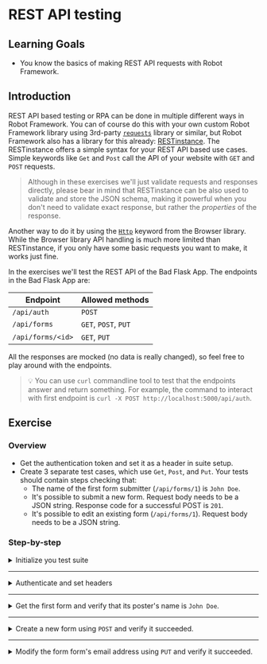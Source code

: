 # REST API testing

## Learning Goals

- You know the basics of making REST API requests with Robot Framework.

## Introduction

REST API based testing or RPA can be done in multiple different ways in Robot Framework.
You can of course do this with your own custom Robot Framework library using 3rd-party [`requests`](https://docs.python-requests.org/en/latest/) library
or similar, but Robot Framework also has a library for this already:
[RESTinstance](https://asyrjasalo.github.io/RESTinstance/). The RESTinstance offers
a simple syntax for your REST API based use cases. Simple keywords like `Get` and `Post` call the API of your website with
`GET` and `POST` requests.

> Although in these exercises we'll just validate requests
> and responses directly, please bear in mind that RESTinstance can be also used to validate and store the JSON
> schema, making it powerful when you don't need to validate exact response, but rather the _properties_
> of the response.

Another way to do it by using the [`Http`](https://marketsquare.github.io/robotframework-browser/Browser.html#Http) keyword from the Browser library.
While the Browser library API handling is much more limited than RESTinstance, if you only have some basic
requests you want to make, it works just fine.

In the exercises we'll test the REST API of the Bad Flask App. The endpoints in the Bad Flask App
are:

| Endpoint | Allowed methods |
| --- | --- |
| `/api/auth` | `POST` |
| `/api/forms` | `GET`, `POST`, `PUT` |
| `/api/forms/<id>` | `GET`, `PUT` |

All the responses are mocked (no data is really changed), so feel free to play around with the endpoints.

> :bulb: You can use `curl` commandline tool to test that the endpoints answer and return something.
> For example, the command to interact with first endpoint is `curl -X POST http://localhost:5000/api/auth`.

## Exercise

### Overview

- Get the authentication token and set it as a header in suite setup.
- Create 3 separate test cases, which use `Get`, `Post`, and `Put`. Your tests
should contain steps checking that:
  - The name of the first form submitter (`/api/forms/1`) is `John Doe`.
  - It's possible to submit a new form. Request body needs to be a JSON string. Response code for a
  successful POST is `201`.
  - It's possible to edit an existing form (`/api/forms/1`). Request body needs to be a JSON string.

### Step-by-step

<details>
  <summary>Initialize you test suite</summary>

<br/>

In this exercise we're not going to write very sophisticated Robot Framework code, meaning
that we're going to do very simple test cases without putting keywords in a separate resource file.
In our `tests` folder, we have a file called `api.robot`. Let's open that up.

> The file resources `../resources/bad_flask_app.robot`. That import is only used with `Browser`
> library. If you're doing the exercises with `RESTinstance`, the import can be safely ignored. Running the
> suite with an empty resource file will log a warning, but will not affect the outcome of the exercise.

<details>
  <summary>RESTinstance</summary>

We're going to use the RESTinstance library, so we need to import `REST` into our `Settings`
table. RESTinstance sends requests directly into the target server, so it
requires a URL with the library import to initialize the library to do
queries against that server. We'll test the REST API of the Bad Flask App.
The server is running at `http://localhost:5000`, so let's initialize the library import with that URL.

- Add a library import for `REST` in your `Settings` table.
- Add `http://localhost:5000` as an argument for your library import.

</details> <!-- RESTinstance -->

<details>
  <summary>Browser</summary>

We're going to use the Browser library, so we need to import it into our `Settings` table in our resource file.
We'll test the REST API of the Bad Flask App. In order to do that, we're going to need a new browser, because
this library uses the browser instance to execute API calls.
From the Browser library documentation we see that there's two possible keywords for this: `New Browser` and
`New Page`. `New Browser` allows us to specify a browser and whether we want to use headless or headful
along with a bunch of other configurations. `New Page` just opens a new tab in our browser (or calls
`New Browser` with default parameters if no browser is open) to a URL we
specify. Since we're just using REST API backend, we don't need to see a browser, so we can call `New Page`
directly.

> There's also `Open Browser`, but that's only intended to be used for quick debugging and not for production
> use, so we're not going to use that here. `Open Browser` (by default) leaves the browser open on failure
> and opens in headful mode, but it doesn't support really any configurations whereas `New Browser` supports
> a wide variety of different configuration options.

- Add a library import for `Browser` in your `Settings` table to `bad_flask_app.robot` resource file.
  - (Optional) Also add the import to your `api.robot` test suite file.

Let's create ourselves our first keyword and let's call it `Open Browser To Our Application`. In here, we want
to open our browser to Bad Flask App and verify the page is opened before continuing. We'll use `New Page` to
open our browser in headless mode. The server is running in `http://localhost:5000`, so we'll give that
as a parameter to our `New Page` call.

- Create a new keyword `Open Browser To Our Application` to your resource file.
- Add `New Page` with the parameter `http://localhost:5000` to your keyword.

To verify the page load is complete, we can use `Get Title` to assert
the website title is `Bad Flask App`. Browser library has builtin waiting for all its keywords, so we don't
need to wait for the page elements to load before asserting the title. Browser library support Python-like validations
so we can use syntax like `Get Title    ==    Bad Flask App` directly.

> As we're also going to use keywords from Browser library directly in our test suite file, it might
> be useful to
> also import `Browser` there. It's not strictly necessary and the tests will work just as fine without it.
> However, it allows you to see the dependencies of your file directly, instead of having to rely on a potentially
> very long dependency trail. Also, it helps prevent breaking
> in case of refactoring where resource files and libraries are placed elsewhere.

- Verify that the title is `Bad Flask App`.

As we have no other actions to be done before our tests begin
we want our browser to open immediately, let's add it as our suite setup in our
test suite.

- Add `Open Browser To Our Application` as your `Suite Setup` in your test suite file.

</details> <!-- Browser -->

> :bulb: If you're running your server with Docker, you might need to use the Docker-machine's
> IP address instead of `localhost`. You can find the docker-machine IP address by using
> `docker inspect <container_name>`.

</details> <!-- Initialize your test suite -->

---

<details>
  <summary>Authenticate and set headers</summary>

<br/>

Before we can query any data from Bad Flask App, we need a way to authenticate to the server.
We only want to authenticate once and use that as the authorization header. This means we
should add this as our `Suite Setup` in our `Settings` table.

- Add a keyword `Authenticate And Set Headers`.
- Add your new keyword as the `Suite Setup`.

> :bulb: Suite setup supports only running a single keyword.
> When doing exercises with `BROWSER` library, you need to use `Run keywords` as
> your suite setup to run multiple keywords together. Combine multiple keywords using
> `AND` (full upper-case, e.g. `Run Keywords    Log    1    AND    Log    2`).

The endpoint for authentication is `/api/auth` and it allows only `POST` requests.

<details>
  <summary>RESTinstance</summary>

Inside our `Authenticate And Set Headers` keyword, we should call the `Post` keyword to
the authentication endpoint to get the authentication token.

- Use `Post` keyword inside your `Authenticate And Set Headers` with the `/api/auth` endpoint.

The response is a JSON and we should be able to get our data from that object. The easiest way
to do this is to use the `Output` keyword, which logs the request and the response JSONs directly
into the terminal. If we use just `Output` we notice that our token is inside the `body` of the
`response`. We can use standard JSONPath notion `$` to match the base of the response body. We can
also match the path by separating each value with a space, so the body of the response would be
`response body` (name inside the body would be `response body name`, etc.).

`Output` also returns the value we search, so if we search for `response body` (or `$`) we'll
get just our token as a string. We should store that into a variable. Storing return values into variables
works very much the same way as in any programming language, meaning `<variable name>= <variable value>`.
Although we need to follow proper Robot Framework syntax for setting variables as well, so setting a variable
requires `${}` around the variable name and proper usage of whitespace. For example

```robot
${status}=    Output    response status
```

- Use `Output` to store `response body` into a variable.

The final thing is to set our headers for the rest of our requests. We'll use `Set Headers` to
set our token as an authorization bearer header. `Set Headers` takes as argument a regular JSON string,
se we can just give our token variable as a `Bearer` to an `Authorization` key.

- Use `Set Headers` to give `{ "Authorization": "Bearer ${token}" }` as your headers inside your
`Authenticate And Set Headers` keyword.

> Note, that `Set Headers` sets the headers for the _entire suite_, so you should avoid
> using that inside your test cases directly if you want to affect all requests in other test cases.
> You can add headers directly to request keywords by using `headers=` argument.

</details> <!-- RESTinstance -->

<details>
  <summary>Browser</summary>

Browser library has
a `Http` keyword, which allows us to do basic API calls with a body and some headers. Inside our
`Authenticate And Set Headers` keyword, we should call the `Http` keyword to the authentication endpoint
by using `POST` as the method.

- Use `Http` to call `/api/auth` and make a `POST` request without a body or headers. Store the return
value as a dictionary variable (`&{response}`).

`Http` returns JSON as a Python dictionary. The authentication token is the `body` of our response.
By storing the return value directly as a dictionary object, we can use the much simpler dot notation
for our dictionary `${dict.key.key.key.value}` instead of `${dict["key"]["key"]["key"]["value"]}`. We can
store our headers as a suite variable, which we can then later use when making other `Http` requests for
our other exercises. Set a suite variable `HEADERS` (upper case, since it's a suite variable) and give it the
value `{"Authorization": "Bearer ${response.body}"}`.

- Use the stored response to set a suite variable with the value `{"Authorization": "Bearer ${response.body}"}`.

> :bulb: If you're getting an error`Resolving variable '${response.body}' failed: AttributeError: 'dict' object has no attribute 'body'`
> make sure you're storing our response as `&{response}` and **not** as `${response}`.

</details> <!-- Browser -->

> :bulb: The correct access token is indeed `NotAGoodToken`, so don't worry if your token looks "funny"
> \- it is intentional.

</details> <!-- Authenticate and set headers -->

---

<details>
  <summary>Get the first form and verify that its poster's name is <code>John Doe</code>.</summary>

<br/>

Now we're ready to create our first test case. We need to use a `GET` request to get the first form.
We can get it from the endpoint `/api/forms/1` and the response is a JSON with the first user's data.

- Create a new test case named `Get First Form And Verify Poster's Identity`.

<details>
  <summary>RESTinstance</summary>

RESTinstance library keywords are named exactly like the HTTP request methods. This means you can use `Get`
to make a `GET` request.

- Use `Get` to get the user from the endpoint `/api/forms/1`.

We can now assert that the queried data is what we expect it to be. We'll use the `Output`
keyword again to verify our result. `Output` doesn't verify anything automatically, but
we can query the `response body name` (or `$.name`) to get the name of the poster. When we store it in a
variable, we can simply call `Should Be Equal` to verify that our response is what we expect it
to be. In this case, it's `John Doe`.

- Use `Output` to store `response body name` into a variable.
- Use `Should Be Equal` to verify that your variable is equal to `John Doe`.

We've already verified that our user is what we expect it to be. If we didn't want `Output`
to flood our terminal we could redirect it to a file. Or, we could use `String` to compare
our result without having to use a variable.

> The assertion keywords are always effective on the _last_ query, so you don't need to
> store the result in a variable nor do we need to query the user again to do our assertion.

- Use `String` to verify `response body name` equals to `John Doe`.

> You can also store the return value of `String` into a variable. In this case you need to
> remember that it returns a _list_, and not a string. So for example the following snippet
> would resolve in a test failure:
>
> ```robot
> Get       /api/forms/1
> ${a}=     Output      response body name
> ${b}=     String      response body name
> Should Be Equal         ${a}      ${b}
> ```
>
> The output of the test would be
>
> ```text
> Get First Form And Verify Poster's Identity                           .
> "John Doe"
> Get First Form And Verify Poster's Identity                           | FAIL |
> John Doe != ['John Doe']
> ```

</details> <!-- RESTinstance -->

<details>
  <summary>Browser</summary>

Browser uses the `Http` keyword for all HTTP request methods. As the first argument we need the URL and as the second
argument we need the HTTP request method (`GET`). We need to
remember to add our headers separately to our `Http` call.

- Use `Http` to get the user from the endpoint `/api/forms/1` with the `GET` method.
- Use the `${HEADERS}` test variable as the request headers.
- Store the response into a dictionary variable (`&{response}`).

We can now assert that the queried data is what we expect it to be. We can simply use the built in
`Should Be Equal` keyword to verify our `response.body` is `John Doe`.

- Use `Should Be Equal` to verify that your `response.body` equals `John Doe`.

</details>

</details> <!-- Get first form and verify John Doe -->

---

<details>
  <summary>Create a new form using <code>POST</code> and verify it succeeded.</summary>

<br/>

Again, let's create a new test case. This time, need to make a `POST` request to create a new
form to our website and verify the form creation was successful. The endpoint to create a new form
is `/api/forms`.

> :bulb: It is possible to test this endpoint with `curl`, but since it requires authorization,
> you will have to add the header to the command too: `curl -X GET -H "Authorization: Bearer NotAGoodToken" http://localhost:5000/api/forms/1`.

- Create a new test case named `Post New Form And Verify Creation Succeeded`.

For our test case, it's enough to specify our form with an `id` and `name`. The data is
regular JSON and it's going to be static, so let's create a variable for that in the
`Variables` table.

- Create a variable `NEW_FORM_DATA` and make it a JSON with an `id` and `name` with values of your choice.

<details>
  <summary>RESTinstance</summary>

As with `GET`, the RESTinstance keyword for `POST` is simply `Post`. We can use our `NEW_FORM_DATA` variable
as the body for our `Post`.

> The keywords are not case sensitive, so `post`, `Post`, and `POST` work equally well.

- Use `Post` to the `/api/forms` endpoint.
- Add `NEW_FORM_DATA` variable as a second argument to your `Post`.

We still need to verify that our creation was successful. Again, we can use the `Output` to
get our response and check the `response status` to see that it's `201`. However, this time
the response code is an integer, so we need to use the `Should Be Equal As Integers` keyword.
Similar to `String`, we can also directly evaluate the status code with the `Integer` keyword.

> We could also use `${201}` in `Should Be Equal` to verify the response and `201` are equal integer values.

- Use `Output` to get the `response status` and store it in a variable.
- Use `Should Be Equal As Integers` to verify your response is equal to `201`.
- Use `Integer` to verify your `response status` is equal to `201`.

</details> <!-- RESTinstance -->

<details>
  <summary>Browser</summary>

As with `GET`, we'll use `Http` as our keyword, but this time we'll just use `POST` as
the request method. We can add a body to our `Http` keyword the same way we add headers.
Let's use our `NEW_FORM_DATA` as the body for our `POST` request.

- Use `Http` to the `/api/forms` endpoint and use the `POST` method.
- Use `HEADERS` test variable to set the headers for your request.
- Add a `body` parameter for your `Http` keyword call and give it the value `NEW_FORM_DATA`.
- Store the response into a dictionary variable (`&{response}`).

We still need to verify that our creation was successful. Again, we've stored the response value
to a dictionary. A successful post has the return code of `201`. The response also has an `ok` key,
which is true if the status code is `200`-`299`. We can use either `Should Be Equal As Integers`
to verify our response code is `201` or we can use `Should Be True` to verify `response.ok` is true.

> We could also use `${201}` in `Should Be Equal` to verify the response and `201` are equal.

- Use `Should Be Equal As Integers` to verify your response is equal to `201` or use
`Should Be True` to verify `response.ok`.

</details> <!-- Browser -->

> :bulb: Make the JSON in a single line.
>
> :bulb: The `id` needs to be unique. The API has 2 forms with ids `1` and `2`.

</details> <!-- POST exercise -->

---

<details>
  <summary>Modify the form form's email address using <code>PUT</code> and verify it succeeded.</summary>

<br/>

It's time for our third test case. This time we're using the `PUT` method to modify the first form
in the `/api/forms/1` endpoint.

> We could also use `/api/forms` and specify an `id` in our payload. Either way we do, `id` is
> mandatory in either of them. If specified in both, the `id` specified by the URL is used.

- Create a new test case named `Modify Form's Email Address And Verify It Succeeded`.

We'll only modify the user's email address, so let's create a variable called `NEW_EMAIL` into our `Variables`
table. It doesn't really matter what the new email is as long as it's different from the old email. So for example
`firstname.lastname@example.com` works in this situation.

- Create a variable `NEW_EMAIL` and make it a JSON with `firstname.lastname@example.com` as the value.

<details>
  <summary>RESTinstance</summary>

As with the previous exercises, we'll just use `Put` as our keyword.

- Use `Put` for endpoint `/api/forms/1`.

First, we need the current email address, so we can compare it to the changed one. Let's use `Get` to get that. Next,
we'll need a JSON payload for our `Put` to change the email address.

- Before `Put`, add a `Get` from the same endpoint.
- Use `String` or `Output` to get the `response body email` and store it in `old` variable.
- Add `NEW_EMAIL` as an argument to `Put`.

Bad Flask App sends the "modified" form as a response. We can use the response directly
to check if the email is different. We need to store the `response body email` again into a
variable and we need to verify the emails are not equal.

- Use `String` our `Output` to get the the `response body email` and store it in `new` variable.
- Use `Should Not Be Equal` to verify that `old` and `new` are not the same.

> :bulb: It doesn't matter if you use `String` or `Output`, but you _must_ use the same
> after `Get` and after `Put`.

</details> <!-- RESTinstance -->

<details>
  <summary>Browser</summary>

It's time for our third test case. This time we're using the `PUT` method to modify the first form
in the `/api/forms/1` endpoint.

- Use `Http` to the `/api/forms/1` endpoint and use the `PUT` method.
- Use `HEADERS` test variable to set the headers for your request.
- Store the response into a dictionary variable (`&{response}`).

First, we need the current email address, so we can compare it to the changed one.
Let's use `GET` to get that.

Since we're using `GET` before our actual `PUT` and we only want the email from that, we can use a
variable with the same name and just overwrite it when we get the `PUT` response.

- Before `PUT`, add a `GET` from the same endpoint.
- Use `HEADERS` test variable to set the headers for your request.
- Store the response into a dictionary variable (`&{response}`).
- Use `Set Variable` to store `response.body.email` into a variable called `old`.
- Add `NEW_EMAIL` as the body to `PUT`.
- Store the response into a dictionary variable (`&{response}`).

Bad Flask App sends the "modified" form as a response. We can use the response directly
to check if the email is different. We need to store the `response.body.email` again into a
variable and we need to verify the emails are not equal.

- Use `Set Variable` to store `response.body.email` into a variable calle `new`.
- Use `Should Not Be Equal` to verify that `old` and `new` are not the same.

</details> <!-- Browser -->

> If you want to check the response status of your `PUT`  request as well, it should be `200`.

</details> <!-- PUT exercise -->
